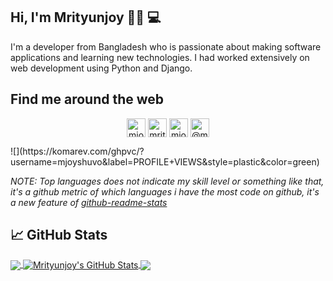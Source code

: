 ## Hi, I'm Mrityunjoy 👋🏻 💻
I'm a developer from Bangladesh who is passionate about making software applications and learning new technologies. I had worked extensively on web development using Python and Django. 
## Find me around the web
<p align="center">
<a href="https://twitter.com/mjoyshuvo" target="blank"><img align="center" src="https://cdn.jsdelivr.net/npm/simple-icons@3.0.1/icons/twitter.svg" alt="mjoyshuvo" height="30" width="30" /></a>
<a href="https://linkedin.com/in/mrityunjoy-das-955687119" target="blank"><img align="center" src="https://cdn.jsdelivr.net/npm/simple-icons@3.0.1/icons/linkedin.svg" alt="mrityunjoy-das-955687119" height="30" width="30" /></a>
<a href="https://stackoverflow.com/users/mjoyshuvo" target="blank"><img align="center" src="https://cdn.jsdelivr.net/npm/simple-icons@3.0.1/icons/stackoverflow.svg" alt="mjoyshuvo" height="30" width="30" /></a>
<a href="https://medium.com/@mjoyshuvo" target="blank"><img align="center" src="https://cdn.jsdelivr.net/npm/simple-icons@3.0.1/icons/medium.svg" alt="@mjoyshuvo" height="30" width="30" /></a>
</p>
<!--
**mjoyshuvo/mjoyshuvo** is a ✨ _special_ ✨ repository because its `README.md` (this file) appears on your GitHub profile.
-->
![](https://komarev.com/ghpvc/?username=mjoyshuvo&label=PROFILE+VIEWS&style=plastic&color=green)

*NOTE: Top languages does not indicate my skill level or something like that, it's a github metric of which languages i have the most code on github, it's a new feature of [github-readme-stats](https://github.com/anuraghazra/github-readme-stats)*
## &#x1f4c8; GitHub Stats

<a href="https://github.com/mjoyshuvo/mjoyshuvo">
  <img align="center" src="https://github-readme-stats.vercel.app/api/top-langs/?username=mjoyshuvo&hide=php,html, css&title_color=ffffff&text_color=c9cacc&icon_color=2bbc8a&bg_color=1d1f21" />
</a>
<a href="https://github.com/mjoyshuvo/mjoyshuvo">
  <img align="center" src="https://github-readme-stats.vercel.app/api?username=mjoyshuvo&show_icons=true&line_height=27&count_private=true&title_color=ffffff&text_color=c9cacc&icon_color=2bbc8a&bg_color=1d1f21" alt="Mrityunjoy's GitHub Stats" />
</a>

<a href="https://github.com/mjoyshuvo/DjangoWith-Bootstrap">
  <img align="center" src="https://github-readme-stats.vercel.app/api/pin/?username=mjoyshuvo&repo=DjangoWith-Bootstrap&title_color=ffffff&text_color=c9cacc&icon_color=2bbc8a&bg_color=1d1f21" />
</a>

